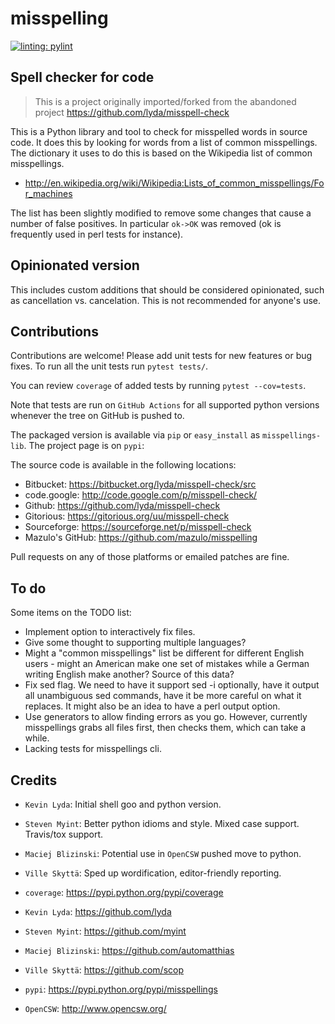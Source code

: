 # misspelling
[![linting: pylint](https://img.shields.io/badge/linting-pylint-yellowgreen)](https://github.com/PyCQA/pylint)

## Spell checker for code

> This is a project originally imported/forked from the abandoned project https://github.com/lyda/misspell-check

This is a Python library and tool to check for misspelled words in
source code. It does this by looking for words from a list of
common misspellings. The dictionary it uses to do this is based
on the Wikipedia list of common misspellings.

- http://en.wikipedia.org/wiki/Wikipedia:Lists_of_common_misspellings/For_machines

The list has been slightly modified to remove some changes that
cause a number of false positives. In particular `ok->OK` was
removed (ok is frequently used in perl tests for instance).


## Opinionated version

This includes custom additions that should be considered opinionated, such as
cancellation vs. cancelation. This is not recommended for anyone's use.


## Contributions

Contributions are welcome! Please add unit tests for new features
or bug fixes. To run all the unit tests run `pytest tests/`.

You can review `coverage` of added tests by running `pytest --cov=tests`.

Note that tests are run on `GitHub Actions` for all supported python versions whenever the tree on GitHub is pushed to.

The packaged version is available via `pip` or `easy_install` as `misspellings-lib`. The project page is on `pypi`:

The source code is available in the following locations:

- Bitbucket: https://bitbucket.org/lyda/misspell-check/src
- code.google: http://code.google.com/p/misspell-check/
- Github: https://github.com/lyda/misspell-check
- Gitorious: https://gitorious.org/uu/misspell-check
- Sourceforge: https://sourceforge.net/p/misspell-check
- Mazulo's GitHub: https://github.com/mazulo/misspelling

Pull requests on any of those platforms or emailed patches are fine.

## To do

Some items on the TODO list:

- Implement option to interactively fix files.
- Give some thought to supporting multiple languages?
- Might a "common misspellings" list be different for different English
  users - might an American make one set of mistakes while a German
  writing English make another? Source of this data?
- Fix sed flag. We need to have it support sed -i optionally, have it output all
  unambiguous sed commands, have it be more careful on what it
  replaces. It might also be an idea to have a perl output option.
- Use generators to allow finding errors as you go. However, currently misspellings
  grabs all files first, then checks them, which can take a while.
- Lacking tests for misspellings cli.


## Credits

- `Kevin Lyda`: Initial shell goo and python version.
- `Steven Myint`: Better python idioms and style. Mixed case support. Travis/tox support.
- `Maciej Blizinski`: Potential use in `OpenCSW` pushed move to python.
- `Ville Skyttä`: Sped up wordification, editor-friendly reporting.

- `coverage`: https://pypi.python.org/pypi/coverage
- `Kevin Lyda`: https://github.com/lyda
- `Steven Myint`: https://github.com/myint
- `Maciej Blizinski`: https://github.com/automatthias
- `Ville Skyttä`: https://github.com/scop
- `pypi`: https://pypi.python.org/pypi/misspellings
- `OpenCSW`: http://www.opencsw.org/
